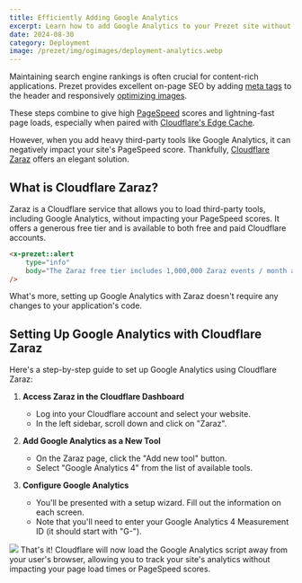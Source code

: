 ```yaml
---
title: Efficiently Adding Google Analytics
excerpt: Learn how to add Google Analytics to your Prezet site without impacting page speed using Cloudflare Zaraz.
date: 2024-08-30
category: Deployment
image: /prezet/img/ogimages/deployment-analytics.webp
---
```


Maintaining search engine rankings is often crucial for content-rich applications. Prezet provides excellent on-page SEO by adding [meta tags](/features/seo) to the header and responsively [optimizing images](/features/images).

These steps combine to give high [PageSpeed](https://pagespeed.web.dev/) scores and lightning-fast page loads, especially when paired with [Cloudflare's Edge Cache](/deployment/cloudflare).

However, when you add heavy third-party tools like Google Analytics, it can negatively impact your site's PageSpeed score. Thankfully, [Cloudflare Zaraz](https://www.cloudflare.com/application-services/products/zaraz/) offers an elegant solution.

## What is Cloudflare Zaraz?

Zaraz is a Cloudflare service that allows you to load third-party tools, including Google Analytics, without impacting your PageSpeed scores. It offers a generous free tier and is available to both free and paid Cloudflare accounts.


```html +parse
<x-prezet::alert
    type="info"
    body="The Zaraz free tier includes 1,000,000 Zaraz events / month and is priced at $5.00 for each 1,000,000 events above the included amount."
/>
```

What's more, setting up Google Analytics with Zaraz doesn't require any changes to your application's code.

## Setting Up Google Analytics with Cloudflare Zaraz

Here's a step-by-step guide to set up Google Analytics using Cloudflare Zaraz:

1. **Access Zaraz in the Cloudflare Dashboard**
    - Log into your Cloudflare account and select your website.
    - In the left sidebar, scroll down and click on "Zaraz".

2. **Add Google Analytics as a New Tool**
    - On the Zaraz page, click the "Add new tool" button.
    - Select "Google Analytics 4" from the list of available tools.

3. **Configure Google Analytics**
    - You'll be presented with a setup wizard. Fill out the information on each screen.
    - Note that you'll need to enter your Google Analytics 4 Measurement ID (it should start with "G-").
  
![](analytics-20240830104656710.webp)
That's it! Cloudflare will now load the Google Analytics script away from your user's browser, allowing you to track your site's analytics without impacting your page load times or PageSpeed scores.
